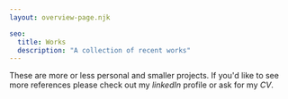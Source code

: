 ```yaml
---
layout: overview-page.njk

seo:
  title: Works
  description: "A collection of recent works"
---
```


These are more or less personal and smaller projects. If you'd like to see more references please check out my _linkedIn_ profile or ask for my _CV_.
